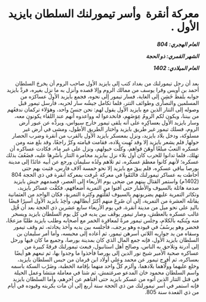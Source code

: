 <h1 dir="rtl">معركة أنقرة  وأسر تيمورلنك السلطان بايزيد الأول  .</h1>

<h5 dir="rtl">العام الهجري:  804

الشهر القمري: ذو الحجة

العام الميلادي: 1402</h5>

<p dir="rtl">بعد أن رحل تيمورلنك من بغداد كتب إلى بايزيد الأول صاحب الروم أن يخرجَ السلطان أحمد بن أويس وقرا يوسف من ممالك الروم وإلا قصده وأنزل به ما نزل بغيره، فردَّ بايزيد جوابه بلفظ خَشِنٍ إلى الغاية، فسار تيمور إلى نحوه، فجمع بايزيد الأولُ عساكرَه من المسلمين والنصارى وطوائف التتر، فلما تكامل جيشُه سار لحربه، فأرسل تيمور قبل وصوله إلى التتار الذين مع بايزيد الأول يقول لهم: نحن جنسٌ واحد، وهؤلاء تركمان ندفعُهم من بيننا، ويكون لكم الرومُ عِوَضَهم، فانخدعوا له وواعدوه أنهم عند اللقاء يكونون معه، وسار بايزيد الأول بعساكِرِه على أنه يلقى تيمور خارج سيواس، ويردُّه عن عبور أرض الروم، فسلك تيمور غير طريق بايزيد واختار الطريق الأطول، ومشى في أرض غير مسلوكة، ودخل بلاد بايزيد، ونزل بمعسكر بايزيد الأول بالقرب من أنقرة وضرب الحصار حولها, فلم يشعر بايزيد إلا وقد نُهِبت بلاده، فقامت قيامته وكرَّ راجعًا، وقد بلغ منه ومن عسكره التعبُ مبلغًا أوهَنَ قواهم، وكلَّت خيولهم، ونزل على غير ماء، فكادت عساكره أن تهلك، فلما تدانوا للحرب كان أول بلاء نزل ببايزيد مخامرة التتار بأسْرِها عليه، فضَعُفَ بذلك عسكره؛ لأنهم كانوا معظمَ عسكره، ثم تلاهم ولدُه سليمان ورجع عن أبيه عائدًا إلى مدينة بورصا بباقي عسكرِه، فلم يبقَ مع بايزيد إلا نحو خمسة آلاف فارس، فثبت بهم حتى أحاطت به عساكر تيمورلنك فالتَقَوا في معركة عُرِفت بمعركة أنقرة في ذي الحجة 804 (1402م) واستمر القتال بينهم من ضحى يوم الأربعاء إلى العصر، فصدمهم جيش بايزيد صدمة هائلة بالسيوف والأطبار حتى أفنوا من التمرية أضعافهم، فكفَّت عساكر بايزيد، وتكاثر التمرية عليهم يضربونهم بالسيوف لقلَّتهم وكثرة التمرية، فكان الواحد من العثمانية يقاتله العشرة من التمرية، إلى أن صُرِعَ منهم أكثرُ أبطالهم، وأُخِذَ بايزيد الأول أسيرًا قبضًا باليدِ على نحو ميل من مدينة أنقرة، في يوم الأربعاء سابع عشرين ذي الحجة بعد أن قُتِل غالب عسكره بالعطش، وصار تيمور يوقَف بين يديه في كل يوم السلطان بايزيد ويسخر منه ويُنكيه بالكلام، وجلس تيمور مرةً لمعاقرة الخمر مع أصحابه وطلب بايزيد طلبًا مزعجًا، فحضر وهو يرسُفُ في قيوده وهو يرجف، فأجلسه بين يديه وأخذ يحادثه، ثم وقف تيمور وسقاه من يد جواريه اللاتي أسرهن تيمور، ثم أعاده إلى محبسه، وأما أمر سليمان بن السلطان بايزيد الأول، فإنه جمع المال الذي كان بمدينة بورصا، وجميع ما كان فيها ورحل إلى أدرنة وتلاحق به الناس، وصالح أهل استانبول، فبعث تيمورلنك فرقةً كبيرة من عساكره صحبة الأمير شيخ نور الدين إلى بورصا فأخذوا ما وجدوا بها، ثم تبعهم هو أيضًا بعساكره، ثم أفرج تيمور عن محمد وعلي أولاد ابن قرمان من حبس السلطان بايزيد، وخلع عليهما وولَّاهما بلادهما، وألزم كلَّ واحد منهما بإقامة الخطبة، وضَرْب السكة باسمه واسم السلطان محمود خان المدعو صرغتمش، ثم شتا في معاملة منتشا وعمل الحيلة في قتل التتار الذين أتوه من عسكر بايزيد حتى أفناهم عن آخرِهم، وأما السلطان بايزيد فإنه استمر في أسر تيمورلنك من ذي الحجة سنة أربع إلى أن مات بكربته وقيوده في أيام من ذي القعدة سنة 805.</p></br>
